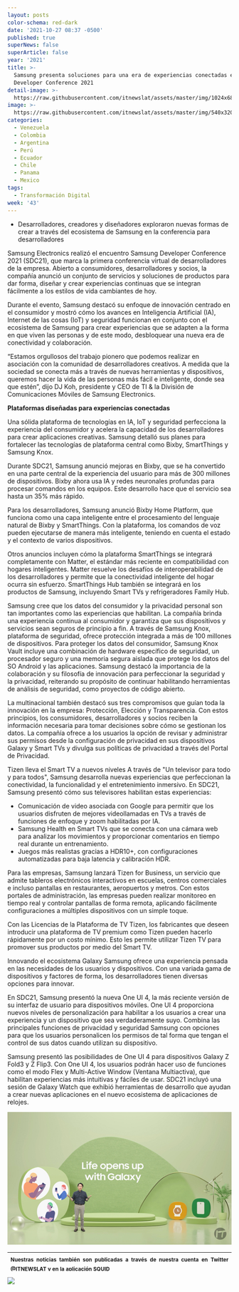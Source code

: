 ```yaml
---
layout: posts
color-schema: red-dark
date: '2021-10-27 08:37 -0500'
published: true
superNews: false
superArticle: false
year: '2021'
title: >-
  Samsung presenta soluciones para una era de experiencias conectadas en Samsung
  Developer Conference 2021
detail-image: >-
  https://raw.githubusercontent.com/itnewslat/assets/master/img/1024x680/samsung-smart-things-g.jpg
image: >-
  https://raw.githubusercontent.com/itnewslat/assets/master/img/540x320/samsung-smart-things-p.jpg
categories:
  - Venezuela
  - Colombia
  - Argentina
  - Perú
  - Ecuador
  - Chile
  - Panama
  - Mexico
tags:
  - Transformación Digital
week: '43'
---
```

- Desarrolladores, creadores y diseñadores exploraron nuevas formas de crear a través del ecosistema de Samsung en la conferencia para desarrolladores

Samsung Electronics realizó el encuentro Samsung Developer Conference 2021 (SDC21), que marca la primera conferencia virtual de desarrolladores de la empresa. Abierto a consumidores, desarrolladores y socios, la compañía anunció un conjunto de servicios y soluciones de productos para dar forma, diseñar y crear experiencias continuas que se integran fácilmente a los estilos de vida cambiantes de hoy.

Durante el evento, Samsung destacó su enfoque de innovación centrado en el consumidor y mostró cómo los avances en Inteligencia Artificial (IA), Internet de las cosas (IoT) y seguridad funcionan en conjunto con el ecosistema de Samsung para crear experiencias que se adapten a la forma en que viven las personas y de este modo, desbloquear una nueva era de conectividad y colaboración.

“Estamos orgullosos del trabajo pionero que podemos realizar en asociación con la comunidad de desarrolladores creativos. A medida que la sociedad se conecta más a través de nuevas herramientas y dispositivos, queremos hacer la vida de las personas más fácil e inteligente, donde sea que estén”, dijo DJ Koh, presidente y CEO de TI & la División de Comunicaciones Móviles de Samsung Electronics.

**Plataformas diseñadas para experiencias conectadas**

Una sólida plataforma de tecnologías en IA, IoT y seguridad perfecciona la experiencia del consumidor y acelera la capacidad de los desarrolladores para crear aplicaciones creativas. Samsung detalló sus planes para fortalecer las tecnologías de plataforma central como Bixby, SmartThings y Samsung Knox.

Durante SDC21, Samsung anunció mejoras en Bixby, que se ha convertido en una parte central de la experiencia del usuario para más de 300 millones de dispositivos. Bixby ahora usa IA y redes neuronales profundas para procesar comandos en los equipos. Este desarrollo hace que el servicio sea hasta un 35% más rápido.

Para los desarrolladores, Samsung anunció Bixby Home Platform, que funciona como una capa inteligente entre el procesamiento del lenguaje natural de Bixby y SmartThings. Con la plataforma, los comandos de voz pueden ejecutarse de manera más inteligente, teniendo en cuenta el estado y el contexto de varios dispositivos.

Otros anuncios incluyen cómo la plataforma SmartThings se integrará completamente con Matter, el estándar más reciente en compatibilidad con hogares inteligentes. Matter resuelve los desafíos de interoperabilidad de los desarrolladores y permite que la conectividad inteligente del hogar ocurra sin esfuerzo. SmartThings Hub también se integrará en los productos de Samsung, incluyendo Smart TVs y refrigeradores Family Hub.

Samsung cree que los datos del consumidor y la privacidad personal son tan importantes como las experiencias que habilitan. La compañía brinda una experiencia continua al consumidor y garantiza que sus dispositivos y servicios sean seguros de principio a fin. A través de Samsung Knox, plataforma de seguridad, ofrece protección integrada a más de 100 millones de dispositivos. 
Para proteger los datos del consumidor, Samsung Knox Vault incluye una combinación de hardware específico de seguridad, un procesador seguro y una memoria segura aislada que protege los datos del SO Android y las aplicaciones. Samsung destacó la importancia de la colaboración y su filosofía de innovación para perfeccionar la seguridad y la privacidad, reiterando su propósito de continuar habilitando herramientas de análisis de seguridad, como proyectos de código abierto.

La multinacional también destacó sus tres compromisos que guían toda la innovación en la empresa: Protección, Elección y Transparencia. Con estos principios, los consumidores, desarrolladores y socios reciben la información necesaria para tomar decisiones sobre cómo se gestionan los datos. La compañía ofrece a los usuarios la opción de revisar y administrar sus permisos desde la configuración de privacidad en sus dispositivos Galaxy y Smart TVs y divulga sus políticas de privacidad a través del Portal de Privacidad. 

Tizen lleva el Smart TV a nuevos niveles
A través de "Un televisor para todo y para todos", Samsung desarrolla nuevas experiencias que perfeccionan la conectividad, la funcionalidad y el entretenimiento inmersivo. En SDC21, Samsung presentó cómo sus televisores habilitan estas experiencias:

- Comunicación de video asociada con Google para permitir que los usuarios disfruten de mejores videollamadas en TVs a través de funciones de enfoque y zoom habilitadas por IA.
- Samsung Health en Smart TVs que se conecta con una cámara web para analizar los movimientos y proporcionar comentarios en tiempo real durante un entrenamiento.
- Juegos más realistas gracias a HDR10+, con configuraciones automatizadas para baja latencia y calibración HDR.

Para las empresas, Samsung lanzará Tizen for Business, un servicio que admite tableros electrónicos interactivos en escuelas, centros comerciales e incluso pantallas en restaurantes, aeropuertos y metros. Con estos portales de administración, las empresas pueden realizar monitoreo en tiempo real y controlar pantallas de forma remota, aplicando fácilmente configuraciones a múltiples dispositivos con un simple toque.

Con las Licencias de la Plataforma de TV Tizen, los fabricantes que deseen introducir una plataforma de TV premium como Tizen pueden hacerlo rápidamente por un costo mínimo. Esto les permite utilizar Tizen TV para promover sus productos por medio del Smart TV.
 
Innovando el ecosistema Galaxy
Samsung ofrece una experiencia pensada en las necesidades de los usuarios y dispositivos. Con una variada gama de dispositivos y factores de forma, los desarrolladores tienen diversas opciones para innovar.

En SDC21, Samsung presentó la nueva One UI 4, la más reciente versión de su interfaz de usuario para dispositivos móviles. One UI 4 proporciona nuevos niveles de personalización para habilitar a los usuarios a crear una experiencia y un dispositivo que sea verdaderamente suyo. Combina las principales funciones de privacidad y seguridad Samsung con opciones para que los usuarios personalicen los permisos de tal forma que tengan el control de sus datos cuando utilizan su dispositivo.

Samsung presentó las posibilidades de One UI 4 para dispositivos Galaxy Z Fold3 y Z Flip3. Con One UI 4, los usuarios podrán hacer uso de funciones como el modo Flex y Multi-Active Window (Ventana Multiactiva), que habilitan experiencias más intuitivas y fáciles de usar. 
SDC21 incluyó una sesión de Galaxy Watch que exhibió herramientas de desarrollo que ayudan a crear nuevas aplicaciones en el nuevo ecosistema de aplicaciones de relojes.

![](https://raw.githubusercontent.com/itnewslat/assets/master/img/540x320/samsung-smart-things-p.jpg)

<table style="height: 42px;" width="569">
<tbody>
<tr>
<td style="text-align: justify;"><sub><strong>Nuestras noticias también son publicadas a través de nuestra cuenta en Twitter <a href="https://twitter.com/itnewslat?lang=es">@ITNEWSLAT</a> y en la aplicación <a href="https://squidapp.co/en/">SQUID</a></strong></sub></td>
</tr>
</tbody>
</table>

<img src="https://tracker.metricool.com/c3po.jpg?hash=56f88a41e39ab42c063cc51676587a04"/>